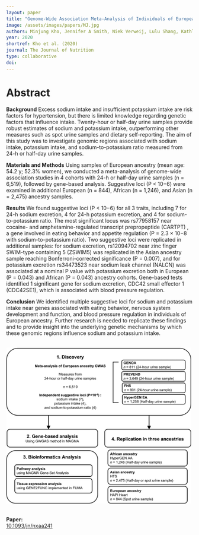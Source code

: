 ```yaml
---
layout: paper
title: "Genome-Wide Association Meta-Analysis of Individuals of European Ancestry Identifies Suggestive Loci for Sodium Intake, Potassium Intake, and Their Ratio Measured from 24-Hour or Half-Day Urine Samples"
image: /assets/images/papers/MJ.jpg
authors: Minjung Kho, Jennifer A Smith, Niek Verweij, Lulu Shang, Kathleen A Ryan, Wei Zhao, Erin B Ware, Ron T Gansevoort, Marguerite R Irvin, Jung Eun Lee, Stephen T Turner, Joohon Sung, Pim van der Harst, Donna K Arnett, Ana Baylin, Sung Kyun Park, Young Ah Seo, Kristen M Kelly, Yen Pei C Chang, Xiang Zhou, John C Lieske, Sharon LR Kardia
year: 2020
shortref: Kho et al. (2020) 
journal: The Journal of Nutrition
type: collaborative
doi: 
---
```


# Abstract

**Background**
Excess sodium intake and insufficient potassium intake are risk factors for hypertension, but there is limited knowledge regarding genetic factors that influence intake. Twenty-hour or half-day urine samples provide robust estimates of sodium and potassium intake, outperforming other measures such as spot urine samples and dietary self-reporting. The aim of this study was to investigate genomic regions associated with sodium intake, potassium intake, and sodium-to-potassium ratio measured from 24-h or half-day urine samples.

**Materials and Methods**
Using samples of European ancestry (mean age: 54.2 y; 52.3% women), we conducted a meta-analysis of genome-wide association studies in 4 cohorts with 24-h or half-day urine samples (n = 6,519), followed by gene-based analysis. Suggestive loci (P < 10−6) were examined in additional European (n = 844), African (n = 1,246), and Asian (n = 2,475) ancestry samples.

**Results**
We found suggestive loci (P < 10−6) for all 3 traits, including 7 for 24-h sodium excretion, 4 for 24-h potassium excretion, and 4 for sodium-to-potassium ratio. The most significant locus was rs77958157 near cocaine- and amphetamine-regulated transcript prepropeptide (CARTPT) , a gene involved in eating behavior and appetite regulation (P = 2.3 × 10−8 with sodium-to-potassium ratio). Two suggestive loci were replicated in additional samples: for sodium excretion, rs12094702 near zinc finger SWIM-type containing 5 (ZSWIM5) was replicated in the Asian ancestry sample reaching Bonferroni-corrected significance (P = 0.007), and for potassium excretion rs34473523 near sodium leak channel (NALCN) was associated at a nominal P value with potassium excretion both in European (P = 0.043) and African (P = 0.043) ancestry cohorts. Gene-based tests identified 1 significant gene for sodium excretion, CDC42 small effector 1 (CDC42SE1), which is associated with blood pressure regulation.

**Conclusion**
We identified multiple suggestive loci for sodium and potassium intake near genes associated with eating behavior, nervous system development and function, and blood pressure regulation in individuals of European ancestry. Further research is needed to replicate these findings and to provide insight into the underlying genetic mechanisms by which these genomic regions influence sodium and potassium intake.



<br />

<div class="middle">
    <img src="/assets/images/papers/MJ.jpg" alt="photo" width="500"/>
</div>

<br />

**Paper:**
<br />
[10.1093/jn/nxaa241](10.1093/jn/nxaa241)
<br />

